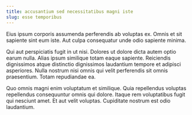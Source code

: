 ```yaml
---
title: accusantium sed necessitatibus magni iste
slug: esse temporibus
---
```


Eius ipsum corporis assumenda perferendis ab voluptas ex. Omnis et sit sapiente sint eum iste. Aut culpa consequatur unde odio sapiente minima.

Qui aut perspiciatis fugit in ut nisi. Dolores ut dolore dicta autem optio earum nulla. Alias ipsum similique totam eaque sapiente. Reiciendis dignissimos atque distinctio dignissimos laudantium tempore et adipisci asperiores. Nulla nostrum nisi omnis qui velit perferendis sit omnis praesentium. Totam repudiandae ea.

Quo omnis magni enim voluptatum et similique. Quia repellendus voluptas repellendus consequuntur omnis qui dolore. Itaque rem voluptatibus fugit qui nesciunt amet. Et aut velit voluptas. Cupiditate nostrum est odio laudantium.
